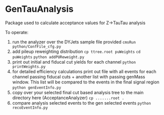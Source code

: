 # GenTauAnalysis

Package used to calculate acceptance values for Z->TauTau analysis

To operate:
1. run the analyzer over the DYJets sample file provided
`cmsRun python/ConfFile_cfg.py`
2. add pileup reweighting distribution
`cp ttree.root puWeights`
`cd puWeights`
`python addPUReweight.py`
3. print out initial and fiducal cut yields for each channel
`python printWeights.py`
4. for detailed efficiency calculations print out file with all events for each channel passing fiducal cuts + another list with passing genMass window.  This list will be compared to the events in the final signal region
`python genEventInfo.py`
5. copy over your selected final cut based analysis tree to the main directory here (AcceptanceAnalyzer)
`cp .......root .`
6. compare analysis selected events to the gen selected events
`python recoEventInfo.py`
